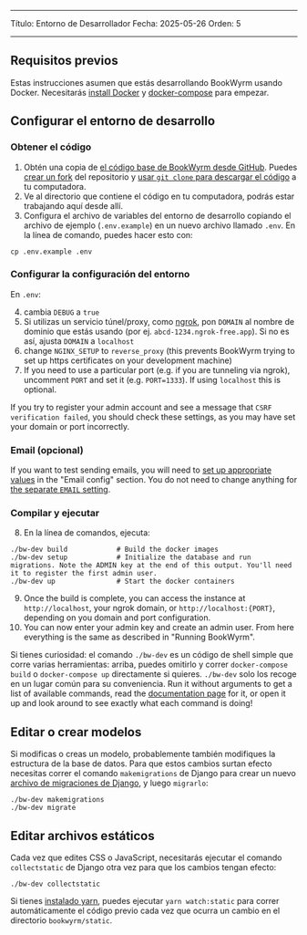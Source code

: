 - - -
Título: Entorno de Desarrollador Fecha: 2025-05-26 Orden: 5
- - -

## Requisitos previos

Estas instrucciones asumen que estás desarrollando BookWyrm usando Docker. Necesitarás [install Docker](https://docs.docker.com/engine/install/) y [docker-compose](https://docs.docker.com/compose/install/) para empezar.

## Configurar el entorno de desarrollo

### Obtener el código

1. Obtén una copia de [el código base de BookWyrm desde GitHub](https://github.com/bookwyrm-social/bookwyrm). Puedes [crear un fork](https://docs.github.com/en/get-started/quickstart/fork-a-repo) del repositorio y [usar `git clone` para descargar el código](https://docs.github.com/en/github/creating-cloning-and-archiving-repositories/cloning-a-repository-from-github/cloning-a-repository) a tu computadora.
2. Ve al directorio que contiene el código en tu computadora, podrás estar trabajando aquí desde allí.
3. Configura el archivo de variables del entorno de desarrollo copiando el archivo de ejemplo (`.env.example`) en un nuevo archivo llamado `.env`. En la línea de comando, puedes hacer esto con:
``` { .sh }
cp .env.example .env
```

### Configurar la configuración del entorno

En `.env`:

4. cambia `DEBUG` a `true`
5. Si utilizas un servicio túnel/proxy, como [ngrok](https://ngrok.com), pon `DOMAIN` al nombre de dominio que estás usando (por ej. `abcd-1234.ngrok-free.app`). Si no es así, ajusta `DOMAIN` a `localhost`
6. change `NGINX_SETUP` to `reverse_proxy` (this prevents BookWyrm trying to set up https certificates on your development machine)
7. If you need to use a particular port (e.g. if you are tunneling via ngrok), uncomment `PORT` and set it (e.g. `PORT=1333`). If using `localhost` this is optional.

If you try to register your admin account and see a message that `CSRF verification failed`, you should check these settings, as you may have set your domain or port incorrectly.

### Email (opcional)

If you want to test sending emails, you will need to [set up appropriate values](/environment.html#email-configuration) in the "Email config" section. You do not need to change anything for [the separate `EMAIL` setting](/environment.html#email).

### Compilar y ejecutar

8. En la línea de comandos, ejecuta:

``` { .sh }
./bw-dev build            # Build the docker images
./bw-dev setup            # Initialize the database and run migrations. Note the ADMIN key at the end of this output. You'll need it to register the first admin user.
./bw-dev up               # Start the docker containers
```

9. Once the build is complete, you can access the instance at `http://localhost`, your ngrok domain, or `http://localhost:{PORT}`, depending on you domain and port configuration.
10. You can now enter your admin key and create an admin user. From here everything is the same as described in "Running BookWyrm".

Si tienes curiosidad: el comando `./bw-dev` es un código de shell simple que corre varias herramientas: arriba, puedes omitirlo y correr `docker-compose build` o `docker-compose up` directamente si quieres. `./bw-dev` solo los recoge en un lugar común para su conveniencia. Run it without arguments to get a list of available commands, read the [documentation page](/cli.html) for it, or open it up and look around to see exactly what each command is doing!

## Editar o crear modelos

Si modificas o creas un modelo, probablemente también modifiques la estructura de la base de datos. Para que estos cambios surtan efecto necesitas correr el comando `makemigrations` de Django para crear un nuevo [archivo de migraciones de Django](https://docs.djangoproject.com/en/3.2/topics/migrations), y luego `migrarlo`:

``` { .sh }
./bw-dev makemigrations
./bw-dev migrate
```

## Editar archivos estáticos
Cada vez que edites CSS o JavaScript, necesitarás ejecutar el comando `collectstatic` de Django otra vez para que los cambios tengan efecto:
``` { .sh }
./bw-dev collectstatic
```

Si tienes [instalado yarn](https://yarnpkg.com/getting-started/install), puedes ejecutar `yarn watch:static` para correr automáticamente el código previo cada vez que ocurra un cambio en el directorio `bookwyrm/static`.
